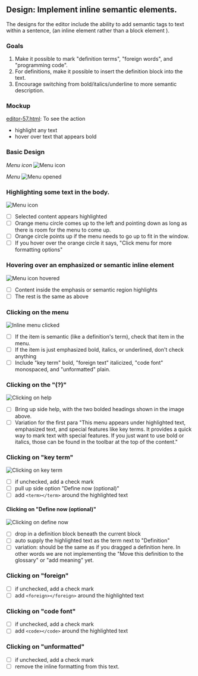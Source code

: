 ## Design: Implement inline semantic elements. 

The designs for the editor include the ability to add semantic tags to text within a sentence, \(an inline element rather than a block element \). 

### Goals

1. Make it possible to mark "definition terms", "foreign words", and "programming code".
2. For definitions, make it possible to insert the definition block into the text.
3. Encourage switching from bold/italics/underline to more semantic description.

### Mockup

[editor-57.html](http://oerpub.github.io/uidesigns/mockups/editor-ideas/editor-57.html): To see the action
 * highlight any text
 * hover over text that appears bold

### Basic Design

*Menu icon*
![Menu icon](http://oerpub.github.io/uidesigns/designs/images/inline-hovering-over-inline.png)

*Menu*
![Menu opened](http://oerpub.github.io/uidesigns/designs/images/inline-menu-clicked.png)

### Highlighting some text in the body.

![Menu icon](http://oerpub.github.io/uidesigns/designs/images/inline-highlighting-text.png)

- [ ] Selected content appears highlighted 
- [ ] Orange menu circle comes up to the left and pointing down as long as there is room for the menu to come up.
- [ ] Orange circle points up if the menu needs to go up to fit in the window.
- [ ] If you hover over the orange circle it says, "Click menu for more formatting options"

### Hovering over an emphasized or semantic inline element

![Menu icon hovered](http://oerpub.github.io/uidesigns/designs/images/inline-hover-over-menu-icon.png)

- [ ] Content inside the emphasis or semantic region highlights
- [ ] The rest is the same as above

### Clicking on the menu

![Inline menu clicked](http://oerpub.github.io/uidesigns/designs/images/inline-menu-clicked.png)

- [ ] If the item is semantic \(like a definition's term\), check that item in the menu.
- [ ] If the item is just emphasized bold, italics, or underlined, don't check anything
- [ ] Include "key term" bold, "foreign text" italicized, "code font" monospaced, and "unformatted" plain.

### Clicking on the "\(?\)"

![Clicking on help](http://oerpub.github.io/uidesigns/designs/images/inline-clicking-help.png)

- [ ] Bring up side help, with the two bolded headings shown in the image above.
- [ ] Variation for the first para "This menu appears under highlighted text, emphasized text, and special features like key terms. It provides a quick way to mark text with special features. If you just want to use bold or italics, those can be found in the toolbar at the top of the content." 

### Clicking on "key term"

![Clicking on key term](http://oerpub.github.io/uidesigns/designs/images/inline-define-now.png)

- [ ] if unchecked, add a check mark
- [ ] pull up side option "Define now (optional)"
- [ ] add ```<term></term>``` around the highlighted text

#### Clicking on "Define now (optional)"

![Clicking on define now](http://oerpub.github.io/uidesigns/designs/images/inline-clicking-define-now.png)

- [ ] drop in a definition block beneath the current block
- [ ] auto supply the highlighted text as the term next to "Definition"
- [ ] variation: should be the same as if you dragged a definition here. In other words we are not implementing the "Move this definition to the glossary" or "add meaning" yet.

### Clicking on "foreign"

- [ ] if unchecked, add a check mark
- [ ] add ```<foreign></foreign>``` around the highlighted text

### Clicking on "code font"

- [ ] if unchecked, add a check mark
- [ ] add ```<code></code>``` around the highlighted text

### Clicking on "unformatted"

- [ ] if unchecked, add a check mark
- [ ] remove the inline formatting from this text. 